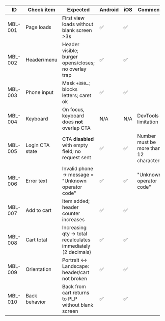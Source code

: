 | ID | Check item | Expected | Android | iOS | Comment |
| --- | --- | --- | --- | --- | --- |
| MBL-001 | Page loads | First view loads without blank screen >3s | ✅ | ✅ |  |
| MBL-002 | Header/menu | Header visible; burger opens/closes; no overlay trap | ✅ | ✅ |  |
| MBL-003 | Phone input | Mask `+380…`; blocks letters; caret ok | ✅ | ✅ |  |
| MBL-004 | Keyboard | On focus, keyboard does **not** overlap CTA | N/A | N/A | DevTools limitation |
| MBL-005 | Login CTA state | CTA **disabled** with empty field; no request sent | ✅ | ✅ | Number must be more than 12 characters |
| MBL-006 | Error text | Invalid phone → message = "Unknown operator code" | ✅ | ✅ | "Unknown operator code" |
| MBL-007 | Add to cart | Item added; header counter increases | ✅ | ✅ |  |
| MBL-008 | Cart total | Increasing qty → total recalculates immediately (2 decimals) | ✅ | ✅ |  |
| MBL-009 | Orientation | Portrait ↔ Landscape: header/cart not broken | ✅ | ✅ |  |
| MBL-010 | Back behavior | Back from cart returns to PLP without blank screen | ✅ | ✅ |  |
